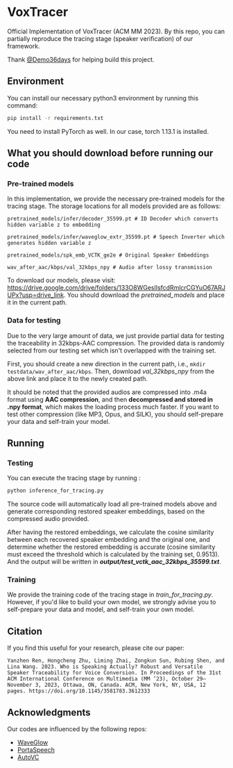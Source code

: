 # VoxTracer

Official Implementation of VoxTracer (ACM MM 2023). By this repo, you can partially reproduce the tracing stage (speaker verification) of our framework.

Thank [@Demo36days](https://github.com/Demo36days) for helping build this project.

## Environment

 You can install our necessary python3 environment by running this command:

```bash
pip install -r requirements.txt
```

You need to install PyTorch as well. In our case, torch 1.13.1 is installed.


## What you should download before running our code

### Pre-trained models

In this implementation, we provide the necessary pre-trained models for the tracing stage. The storage locations for all models provided are as follows:

```
pretrained_models/infer/decoder_35599.pt # ID Decoder which converts hidden variable z to embedding

pretrained_models/infer/waveglow_extr_35599.pt # Speech Inverter which generates hidden variable z

pretrained_models/spk_emb_VCTK_ge2e # Original Speaker Embeddings

wav_after_aac/kbps/val_32kbps_npy # Audio after lossy transmission
```
To download our models, please visit: https://drive.google.com/drive/folders/133O8WGeslIsfcdRmlcrCGYuO67ARJUPx?usp=drive_link. You should download the *pretrained_models* and place it in the current path.

### Data for testing
Due to the very large amount of data, we just provide partial data for testing the traceability in 32kbps-AAC compression. The provided data is randomly selected from our testing set which isn't overlapped with the training set.

First, you should create a new direction in the current path, i.e., ```mkdir testdata/wav_after_aac/kbps```. Then, download *val_32kbps_npy* from the above link and place it to the newly created path.

It should be noted that the provided audios are compressed into .m4a format using **AAC compression**, and then **decompressed and stored in .npy format**, which makes the loading process much faster. If you want to test other compression (like MP3, Opus, and SILK), you should self-prepare your data and self-train your model.


## Running

### Testing

You can execute the tracing stage by running :

```bash
python inference_for_tracing.py
```

The source code will automatically load all pre-trained models above and generate corresponding restored speaker embeddings, based on the compressed audio provided.


After having the restored embeddings, we calculate the cosine similarity between each recovered speaker embedding and the original one, and determine whether the restored embedding is accurate (cosine similarity must exceed the threshold which is calculated by the training set, 0.9513). And the output will be written in ***output/test_vctk_aac_32kbps_35599.txt***.

### Training
We provide the training code of the tracing stage in *train_for_tracing.py*. However, if you'd like to build your own model, we strongly advise you to self-prepare your data and model, and self-train your own model.


## Citation
If you find this useful for your research, please cite our paper:
```
Yanzhen Ren, Hongcheng Zhu, Liming Zhai, Zongkun Sun, Rubing Shen, and Lina Wang. 2023. Who is Speaking Actually? Robust and Versatile Speaker Traceability for Voice Conversion. In Proceedings of the 31st ACM International Conference on Multimedia (MM ’23), October 29–November 3, 2023, Ottawa, ON, Canada. ACM, New York, NY, USA, 12 pages. https://doi.org/10.1145/3581783.3612333
```




## Acknowledgments
Our codes are influenced by the following repos:
- [WaveGlow](https://github.com/NVIDIA/waveglow)
- [PortaSpeech](https://github.com/NATSpeech/NATSpeech)
- [AutoVC](https://github.com/auspicious3000/autovc)



















